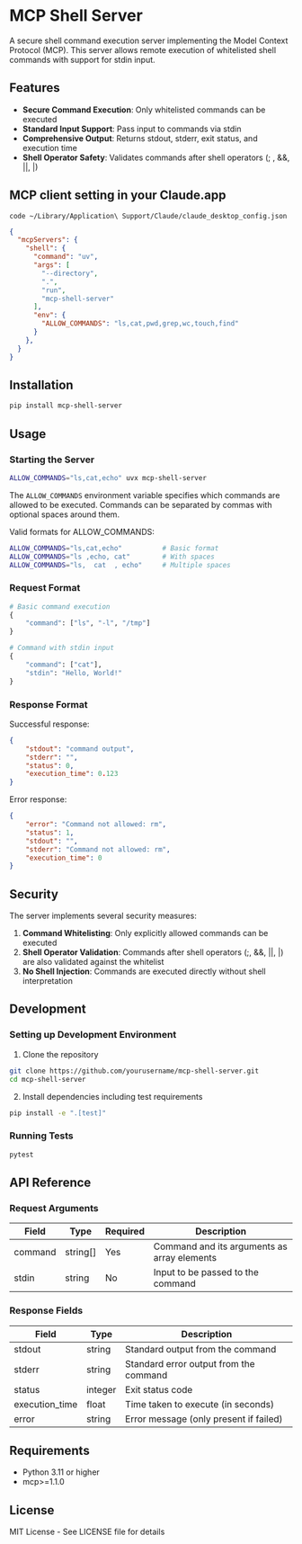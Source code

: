 # MCP Shell Server

A secure shell command execution server implementing the Model Context Protocol (MCP). This server allows remote execution of whitelisted shell commands with support for stdin input.

## Features

* **Secure Command Execution**: Only whitelisted commands can be executed
* **Standard Input Support**: Pass input to commands via stdin
* **Comprehensive Output**: Returns stdout, stderr, exit status, and execution time
* **Shell Operator Safety**: Validates commands after shell operators (; , &&, ||, |)

## MCP client setting in your Claude.app

```shell
code ~/Library/Application\ Support/Claude/claude_desktop_config.json
```

```json
{
  "mcpServers": {
    "shell": {
      "command": "uv",
      "args": [
        "--directory",
        ".",
        "run",
        "mcp-shell-server"
      ],
      "env": {
        "ALLOW_COMMANDS": "ls,cat,pwd,grep,wc,touch,find"
      }
    },
  }
}
```

## Installation

```bash
pip install mcp-shell-server
```

## Usage

### Starting the Server

```bash
ALLOW_COMMANDS="ls,cat,echo" uvx mcp-shell-server
```

The `ALLOW_COMMANDS` environment variable specifies which commands are allowed to be executed. Commands can be separated by commas with optional spaces around them.

Valid formats for ALLOW_COMMANDS:

```bash
ALLOW_COMMANDS="ls,cat,echo"          # Basic format
ALLOW_COMMANDS="ls ,echo, cat"        # With spaces
ALLOW_COMMANDS="ls,  cat  , echo"     # Multiple spaces
```

### Request Format

```python
# Basic command execution
{
    "command": ["ls", "-l", "/tmp"]
}

# Command with stdin input
{
    "command": ["cat"],
    "stdin": "Hello, World!"
}
```

### Response Format

Successful response:

```json
{
    "stdout": "command output",
    "stderr": "",
    "status": 0,
    "execution_time": 0.123
}
```

Error response:

```json
{
    "error": "Command not allowed: rm",
    "status": 1,
    "stdout": "",
    "stderr": "Command not allowed: rm",
    "execution_time": 0
}
```

## Security

The server implements several security measures:

1. **Command Whitelisting**: Only explicitly allowed commands can be executed
2. **Shell Operator Validation**: Commands after shell operators (;, &&, ||, |) are also validated against the whitelist
3. **No Shell Injection**: Commands are executed directly without shell interpretation

## Development

### Setting up Development Environment

1. Clone the repository

```bash
git clone https://github.com/yourusername/mcp-shell-server.git
cd mcp-shell-server
```

2. Install dependencies including test requirements

```bash
pip install -e ".[test]"
```

### Running Tests

```bash
pytest
```

## API Reference

### Request Arguments

| Field    | Type       | Required | Description                                   |
|----------|------------|----------|-----------------------------------------------|
| command  | string[]   | Yes      | Command and its arguments as array elements   |
| stdin    | string     | No       | Input to be passed to the command            |

### Response Fields

| Field           | Type    | Description                                |
|----------------|---------|---------------------------------------------|
| stdout         | string  | Standard output from the command           |
| stderr         | string  | Standard error output from the command     |
| status         | integer | Exit status code                           |
| execution_time | float   | Time taken to execute (in seconds)         |
| error          | string  | Error message (only present if failed)     |

## Requirements

* Python 3.11 or higher
* mcp>=1.1.0

## License

MIT License - See LICENSE file for details
